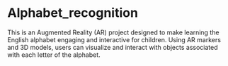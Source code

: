 # Alphabet_recognition
This is an Augmented Reality (AR) project designed to make learning the English alphabet engaging and interactive for children. Using AR markers and 3D models, users can visualize and interact with objects associated with each letter of the alphabet.
